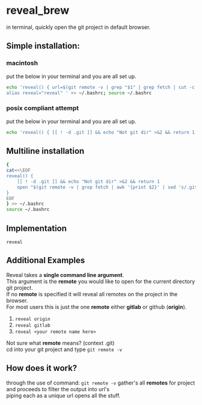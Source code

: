 # reveal_brew
in terminal, quickly open the git project in default browser.

## Simple installation:
### macintosh
put the below in your terminal and you are all set up.
```bash
echo 'reveal() { url=$(git remote -v | grep "$1" | grep fetch | cut -c 8- | rev | cut -c 13- | rev );open $url;} 
alias reveal="reveal" ' >> ~/.bashrc; source ~/.bashrc
```
### posix compliant attempt
put the below in your terminal and you are all set up.
```bash
echo 'reveal() { [[ ! -d .git ]] && echo "Not git dir" >&2 && return 1; open $(git remote -v | grep fetch | awk '"'"'{print $2}'"'"' | sed '"'"'s/.git$//'"'"'); };' >> ~/.bashrc; source ~/.bashrc
```

## Multiline installation

```bash
{
cat<<\EOF
reveal() {
    [[ ! -d .git ]] && echo "Not git dir" >&2 && return 1
    open "$(git remote -v | grep fetch | awk '{print $2}' | sed 's/.git$//')"
}
EOF
} >> ~/.bashrc
source ~/.bashrc

```

## Implementation
```
reveal
```

## Additional Examples
Reveal takes a <b>single command line argument</b>.
<br>This argument is the <b>remote</b> you would like to open for the current directory git project.
<br>If no <b>remote</b> is specified it will reveal all remotes on the project in the browser.
<br>For most users this is just the one <b>remote</b> either <b>gitlab</b> or github (<b>origin</b>).

1) `reveal origin`
2) `reveal gitlab`
3) `reveal <your remote name here>`

Not sure what <b>remote</b> means? (context .git)
<br>cd into your git project and type `git remote -v`


## How does it work?
through the use of command: 
```git remote -v```
gather's all <b>remotes</b> for project 
<br>and proceeds to  filter the output into url's
<br>piping each as a unique url opens all the stuff.
